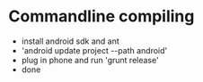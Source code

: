 Commandline compiling
=====================

- install android sdk and ant
- 'android update project --path android'
- plug in phone and run 'grunt release'
- done
